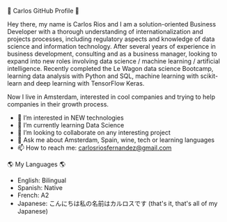 👋 Carlos GitHub Profile 👋

Hey there, my name is Carlos Rios and I am a solution-oriented Business Developer with a thorough understanding of internationalization and projects processes, including regulatory aspects and knowledge of data science and information technology.
After several years of experience in business development, consulting and as a business manager, looking to expand into new roles involving data science / machine learning / artificial intelligence.
Recently completed the Le Wagon data science Bootcamp, learning data analysis with Python and SQL, machine learning with scikit-learn and deep learning with TensorFlow Keras.

Now I live in Amsterdam, interested in cool companies and trying to help companies in their growth process.

- 👀 I’m interested in NEW technologies
- 🌱 I’m currently learning Data Science
- 💞️ I’m looking to collaborate on any interesting project
- 💬 Ask me about Amsterdam, Spain, wine, tech or learning languages
- 📫 How to reach me: carlosriosfernandez@gmail.com

🌎 My Languages 🌎
- English: Bilingual
- Spanish: Native
- French: A2
- Japanese: こんにちは私の名前はカルロスです (that's it, that's all of my Japanese)

<!---
xirlos/xirlos is a ✨ special ✨ repository because its `README.md` (this file) appears on your GitHub profile.
You can click the Preview link to take a look at your changes.
--->
